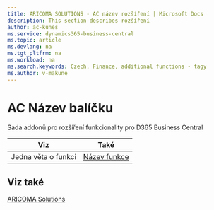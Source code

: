```yaml
---
title: ARICOMA SOLUTIONS - AC název rozšíření | Microsoft Docs
description: This section describes rozšíření
author: ac-kunes
ms.service: dynamics365-business-central
ms.topic: article
ms.devlang: na
ms.tgt_pltfrm: na
ms.workload: na
ms.search.keywords: Czech, Finance, additional functions - tagy
ms.author: v-makune
---
```


# AC Název balíčku

Sada addonů pro rozšíření funkcionality  pro D365 Business Central

|Viz|Také|  
|-|-| 
|Jedna věta o funkci|[Název funkce](ac-nazev-funkce.md)|





## Viz také
[ARICOMA Solutions](index.md)  
